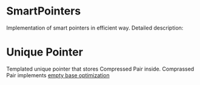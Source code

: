 # SmartPointers
Implementation of smart pointers in efficient way. Detailed description:

# Unique Pointer
Templated unique pointer that stores Compressed Pair inside. Comprassed Pair implements [empty base optimization]([myLib/README.md](https://en.cppreference.com/w/cpp/language/ebo)https://en.cppreference.com/w/cpp/language/ebo)
